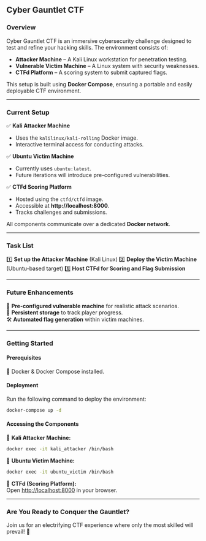 ## **Cyber Gauntlet CTF**

### **Overview**
Cyber Gauntlet CTF is an immersive cybersecurity challenge designed to test and refine your hacking skills. The environment consists of:
- **Attacker Machine** – A Kali Linux workstation for penetration testing.
- **Vulnerable Victim Machine** – A Linux system with security weaknesses.
- **CTFd Platform** – A scoring system to submit captured flags.

This setup is built using **Docker Compose**, ensuring a portable and easily deployable CTF environment.

---

### **Current Setup**
✅ **Kali Attacker Machine**
- Uses the `kalilinux/kali-rolling` Docker image.
- Interactive terminal access for conducting attacks.

✅ **Ubuntu Victim Machine**
- Currently uses `ubuntu:latest`.
- Future iterations will introduce pre-configured vulnerabilities.

✅ **CTFd Scoring Platform**
- Hosted using the `ctfd/ctfd` image.
- Accessible at **http://localhost:8000**.
- Tracks challenges and submissions.

All components communicate over a dedicated **Docker network**.

---

### **Task List**
1️⃣ **Set up the Attacker Machine** (Kali Linux)
2️⃣ **Deploy the Victim Machine** (Ubuntu-based target)
3️⃣ **Host CTFd for Scoring and Flag Submission**

---

### **Future Enhancements**
🚀 **Pre-configured vulnerable machine** for realistic attack scenarios.  
📂 **Persistent storage** to track player progress.  
🛠️ **Automated flag generation** within victim machines.  

---

### **Getting Started**
#### **Prerequisites**
🔹 Docker & Docker Compose installed.

#### **Deployment**
Run the following command to deploy the environment:
```sh
docker-compose up -d
```

#### **Accessing the Components**
🔹 **Kali Attacker Machine:**
```sh
docker exec -it kali_attacker /bin/bash
```
🔹 **Ubuntu Victim Machine:**
```sh
docker exec -it ubuntu_victim /bin/bash
```
🔹 **CTFd (Scoring Platform):**  
Open [http://localhost:8000](http://localhost:8000) in your browser.

---

### **Are You Ready to Conquer the Gauntlet?**
Join us for an electrifying CTF experience where only the most skilled will prevail! 🚀
